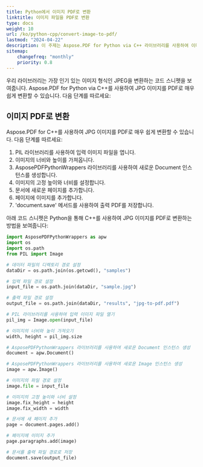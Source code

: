 ```yaml
---
title: Python에서 이미지 PDF로 변환
linktitle: 이미지 파일을 PDF로 변환
type: docs
weight: 10
url: /ko/python-cpp/convert-image-to-pdf/
lastmod: "2024-04-22"
description: 이 주제는 Aspose.PDF for Python via C++ 라이브러리를 사용하여 이미지를 PDF로 변환하는 방법을 보여줍니다.
sitemap:
    changefreq: "monthly"
    priority: 0.8
---
```


우리 라이브러리는 가장 인기 있는 이미지 형식인 JPEG을 변환하는 코드 스니펫을 보여줍니다. Aspose.PDF for Python via C++를 사용하여 JPG 이미지를 PDF로 매우 쉽게 변환할 수 있습니다. 다음 단계를 따르세요:

## 이미지 PDF로 변환

Aspose.PDF for C++를 사용하여 JPG 이미지를 PDF로 매우 쉽게 변환할 수 있습니다. 다음 단계를 따르세요:

1. PIL 라이브러리를 사용하여 입력 이미지 파일을 엽니다.
1. 이미지의 너비와 높이를 가져옵니다.
1. AsposePDFPythonWrappers 라이브러리를 사용하여 새로운 Document 인스턴스를 생성합니다.
1. 이미지의 고정 높이와 너비를 설정합니다.
1. 문서에 새로운 페이지를 추가합니다.
1. 페이지에 이미지를 추가합니다.
1. 'document.save' 메서드를 사용하여 출력 PDF를 저장합니다.

아래 코드 스니펫은 Python을 통해 C++를 사용하여 JPG 이미지를 PDF로 변환하는 방법을 보여줍니다:

```python
import AsposePDFPythonWrappers as apw
import os
import os.path
from PIL import Image

# 데이터 파일의 디렉토리 경로 설정
dataDir = os.path.join(os.getcwd(), "samples")

# 입력 파일 경로 설정
input_file = os.path.join(dataDir, "sample.jpg")

# 출력 파일 경로 설정
output_file = os.path.join(dataDir, "results", "jpg-to-pdf.pdf")

# PIL 라이브러리를 사용하여 입력 이미지 파일 열기
pil_img = Image.open(input_file)

# 이미지의 너비와 높이 가져오기
width, height = pil_img.size

# AsposePDFPythonWrappers 라이브러리를 사용하여 새로운 Document 인스턴스 생성
document = apw.Document()

# AsposePDFPythonWrappers 라이브러리를 사용하여 새로운 Image 인스턴스 생성
image = apw.Image()

# 이미지의 파일 경로 설정
image.file = input_file

# 이미지의 고정 높이와 너비 설정
image.fix_height = height
image.fix_width = width

# 문서에 새 페이지 추가
page = document.pages.add()

# 페이지에 이미지 추가
page.paragraphs.add(image)

# 문서를 출력 파일 경로로 저장
document.save(output_file)
```
